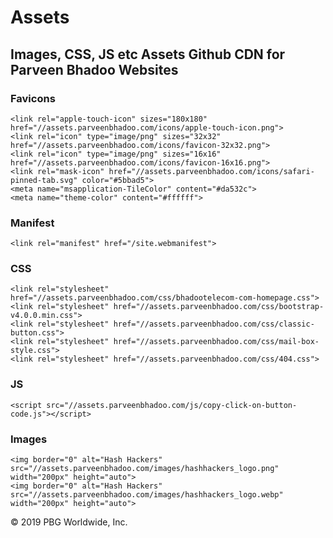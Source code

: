 # Assets

## Images, CSS, JS etc Assets Github CDN for Parveen Bhadoo Websites 

### Favicons

    <link rel="apple-touch-icon" sizes="180x180" href="//assets.parveenbhadoo.com/icons/apple-touch-icon.png">
    <link rel="icon" type="image/png" sizes="32x32" href="//assets.parveenbhadoo.com/icons/favicon-32x32.png">
    <link rel="icon" type="image/png" sizes="16x16" href="//assets.parveenbhadoo.com/icons/favicon-16x16.png">
    <link rel="mask-icon" href="//assets.parveenbhadoo.com/icons/safari-pinned-tab.svg" color="#5bbad5">
    <meta name="msapplication-TileColor" content="#da532c">
    <meta name="theme-color" content="#ffffff">

### Manifest

    <link rel="manifest" href="/site.webmanifest">

### CSS

    <link rel="stylesheet" href="//assets.parveenbhadoo.com/css/bhadootelecom-com-homepage.css">
    <link rel="stylesheet" href="//assets.parveenbhadoo.com/css/bootstrap-v4.0.0.min.css">
    <link rel="stylesheet" href="//assets.parveenbhadoo.com/css/classic-button.css">
    <link rel="stylesheet" href="//assets.parveenbhadoo.com/css/mail-box-style.css">
    <link rel="stylesheet" href="//assets.parveenbhadoo.com/css/404.css">

### JS

    <script src="//assets.parveenbhadoo.com/js/copy-click-on-button-code.js"></script>
    
### Images

    <img border="0" alt="Hash Hackers" src="//assets.parveenbhadoo.com/images/hashhackers_logo.png" width="200px" height="auto">
    <img border="0" alt="Hash Hackers" src="//assets.parveenbhadoo.com/images/hashhackers_logo.webp" width="200px" height="auto">

© 2019 PBG Worldwide, Inc.
